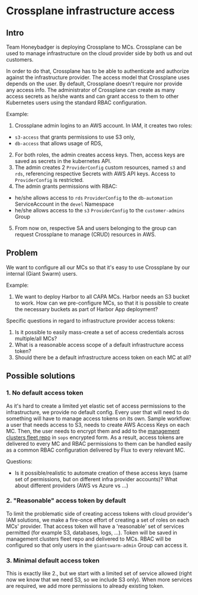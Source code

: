 # Crossplane infrastructure access

## Intro

Team Honeybadger is deploying Crossplane to MCs. Crossplane can be used to manage infrastructure on the cloud provider side by both us and out customers.

In order to do that, Crossplane has to be able to authenticate and authorize against the infrastructure provider. The access model that Crossplane uses depends on the user. By default, Crossplane doesn't require nor provide any access info. The administrator of Crossplane can create as many access secrets as he/she wants and can grant access to them to other Kubernetes users using the standard RBAC configuration.

Example:
1. Crossplane admin logins to an AWS account. In IAM, it creates two roles:
  - `s3-access` that grants permissions to use S3 only,
  - `db-access` that allows usage of RDS,
2. For both roles, the admin creates access keys. Then, access keys are saved as secrets in the kubernetes API.
3. The admin creates 2 `ProviderConfig` custom resources, named `s3` and `rds`, referencing respective Secrets with AWS API keys. Access to `ProviderConfig` is restricted.
4. The admin grants permissions with RBAC:
  - he/she allows access to `rds` `ProviderConfig` to the `db-automation` ServiceAccount in the `devel` Namespace
  - he/she allows access to the `s3` `ProviderConfig` to the `customer-admins` Group
5. From now on, respective SA and users belonging to the group can request Crossplane to manage (CRUD) resources in AWS.

## Problem

We want to configure all our MCs so that it's easy to use Crossplane by our internal (Giant Swarm) users.

Example:
1. We want to deploy Harbor to all CAPA MCs. Harbor needs an S3 bucket to work. How can we pre-configure MCs, so that it is possible to create the necessary buckets as part of Harbor App deployment?

Specific questions in regard to infrastructure provider access tokens:

1. Is it possible to easily mass-create a set of access credentials across multiple/all MCs?
2. What is a reasonable access scope of a default infrastructure access token?
3. Should there be a default infrastructure access token on each MC at all?

## Possible solutions

### 1. No default access token

As it's hard to create a limited yet elastic set of access permissions to the infrastructure, we provide no default config. Every user that will need to do something will have to manage access tokens on its own. Sample workflow: a user that needs access to S3, needs to create AWS Access Keys on each MC. Then, the user needs to encrypt them and add to the [management clusters fleet repo](https://github.com/giantswarm/management-clusters-fleet/) in `sops` encrypted form. As a result, access tokens are delivered to every MC and RBAC permissions to them can be handled easily as a common RBAC configuration delivered by Flux to every relevant MC.

Questions:
- Is it possible/realistic to automate creation of these access keys (same set of permissions, but on different infra provider accounts)? What about different providers (AWS vs Azure vs ...)

### 2. "Reasonable" access token by default

To limit the problematic side of creating access tokens with cloud provider's IAM solutions, we make a fire-once effort of creating a set of roles on each MCs' provider. That access token will have a 'reasonable' set of services permitted (for example S3, databases, logs, ...). Token will be saved in management clusters fleet repo and delivered to MCs. RBAC will be configured so that only users in the `giantswarm-admin` Group can access it.

### 3. Minimal default access token

This is exactly like 2., but we start with a limited set of service allowed (right now we know that we need S3, so we include S3 only). When more services are required, we add more permissions to already existing token.

